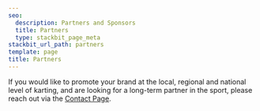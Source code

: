 ```yaml
---
seo:
  description: Partners and Sponsors
  title: Partners
  type: stackbit_page_meta
stackbit_url_path: partners
template: page
title: Partners
---
```

If you would like to promote your brand at the local, regional and national level of karting, and are looking for a long-term partner in the sport, please reach out via the [Contact Page](/contact).  
